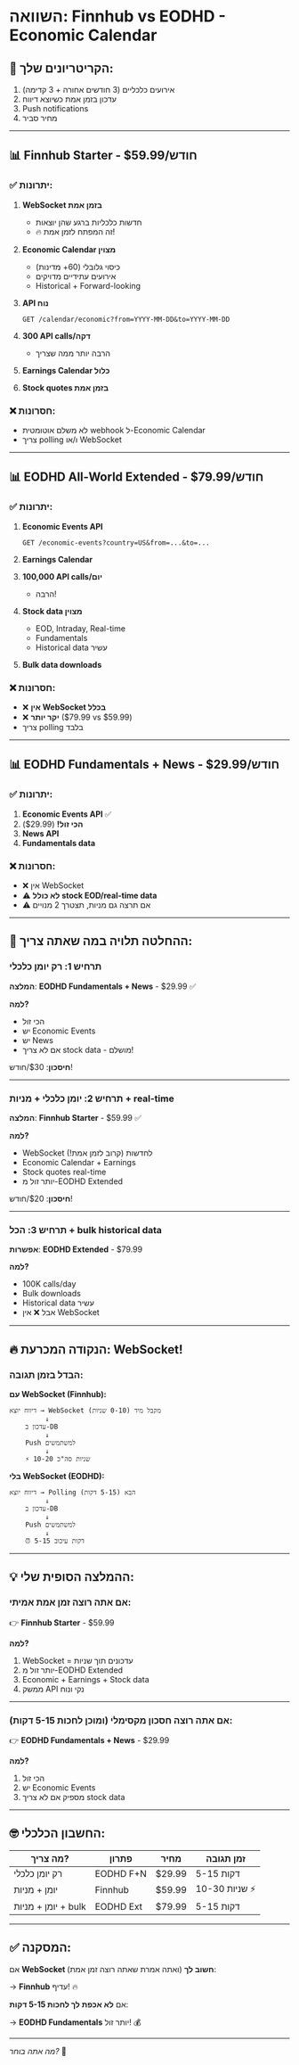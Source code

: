 # השוואה: Finnhub vs EODHD - Economic Calendar

## 🎯 הקריטריונים שלך:

1. אירועים כלכליים (3 חודשים אחורה + 3 קדימה)
2. עדכון בזמן אמת כשיוצא דיווח
3. Push notifications
4. מחיר סביר

---

## 📊 Finnhub Starter - $59.99/חודש

### ✅ יתרונות:

1. **WebSocket בזמן אמת**
   - חדשות כלכליות ברגע שהן יוצאות
   - 🔥 זה המפתח לזמן אמת!

2. **Economic Calendar מצוין**
   - כיסוי גלובלי (60+ מדינות)
   - אירועים עתידיים מדויקים
   - Historical + Forward-looking

3. **API נוח**
   ```
   GET /calendar/economic?from=YYYY-MM-DD&to=YYYY-MM-DD
   ```

4. **300 API calls/דקה**
   - הרבה יותר ממה שצריך

5. **Earnings Calendar כלול**

6. **Stock quotes בזמן אמת**

### ❌ חסרונות:

- לא משלם אוטומטית webhook ל-Economic Calendar
- צריך polling ו/או WebSocket

---

## 📊 EODHD All-World Extended - $79.99/חודש

### ✅ יתרונות:

1. **Economic Events API**
   ```
   GET /economic-events?country=US&from=...&to=...
   ```

2. **Earnings Calendar**

3. **100,000 API calls/יום**
   - הרבה!

4. **Stock data מצוין**
   - EOD, Intraday, Real-time
   - Fundamentals
   - Historical data עשיר

5. **Bulk data downloads**

### ❌ חסרונות:

- ❌ **אין WebSocket בכלל**
- ❌ **יקר יותר** ($79.99 vs $59.99)
- צריך polling בלבד

---

## 📊 EODHD Fundamentals + News - $29.99/חודש

### ✅ יתרונות:

1. **Economic Events API** ✅
2. **הכי זול!** ($29.99)
3. **News API**
4. **Fundamentals data**

### ❌ חסרונות:

- ❌ אין WebSocket
- ⚠️ **לא כולל stock EOD/real-time data**
- ⚠️ אם תרצה גם מניות, תצטרך 2 מנויים

---

## 🎯 ההחלטה תלויה במה שאתה צריך:

### תרחיש 1: **רק יומן כלכלי**

**המלצה**: **EODHD Fundamentals + News** - $29.99 ✅

**למה?**
- הכי זול
- יש Economic Events
- יש News
- אם לא צריך stock data - מושלם!

**חיסכון**: $30/חודש!

---

### תרחיש 2: **יומן כלכלי + מניות + real-time**

**המלצה**: **Finnhub Starter** - $59.99 ✅

**למה?**
- WebSocket לחדשות (קרוב לזמן אמת!)
- Economic Calendar + Earnings
- Stock quotes real-time
- יותר זול מ-EODHD Extended

**חיסכון**: $20/חודש!

---

### תרחיש 3: **הכל + bulk historical data**

**אפשרות**: **EODHD Extended** - $79.99

**למה?**
- 100K calls/day
- Bulk downloads
- Historical data עשיר
- אבל ❌ אין WebSocket

---

## 🔥 הנקודה המכרעת: WebSocket!

### הבדל בזמן תגובה:

**עם WebSocket (Finnhub):**
```
דיווח יוצא → WebSocket מקבל מיד (0-10 שניות)
         ↓
    עדכון ב-DB
         ↓
    Push למשתמשים
         ↓
    ⚡ 10-20 שניות סה"כ
```

**בלי WebSocket (EODHD):**
```
דיווח יוצא → Polling הבא (5-15 דקות)
         ↓
    עדכון ב-DB
         ↓
    Push למשתמשים
         ↓
    ⏰ 5-15 דקות עיכוב
```

---

## 💡 ההמלצה הסופית שלי:

### אם אתה רוצה **זמן אמת אמיתי**:

👉 **Finnhub Starter** - $59.99

**למה?**
1. WebSocket = עדכונים תוך שניות
2. יותר זול מ-EODHD Extended
3. Economic + Earnings + Stock data
4. ממשק API נקי ונוח

---

### אם אתה רוצה **חסכון מקסימלי** (ומוכן לחכות 5-15 דקות):

👉 **EODHD Fundamentals + News** - $29.99

**למה?**
1. הכי זול
2. יש Economic Events
3. מספיק אם לא צריך stock data

---

## 🤓 החשבון הכלכלי:

| מה צריך? | פתרון | מחיר | זמן תגובה |
|----------|-------|------|-----------|
| רק יומן כלכלי | EODHD F+N | $29.99 | 5-15 דקות |
| יומן + מניות | Finnhub | $59.99 | 10-30 שניות ⚡ |
| יומן + מניות + bulk | EODHD Ext | $79.99 | 5-15 דקות |

---

## ✅ המסקנה:

אם **WebSocket חשוב לך** (ואתה אמרת שאתה רוצה זמן אמת):

→ **Finnhub** עדיף! 🔥

אם **לא אכפת לך לחכות 5-15 דקות**:

→ **EODHD Fundamentals** יותר זול! 💰

---

_מה אתה בוחר?_ 🤔


